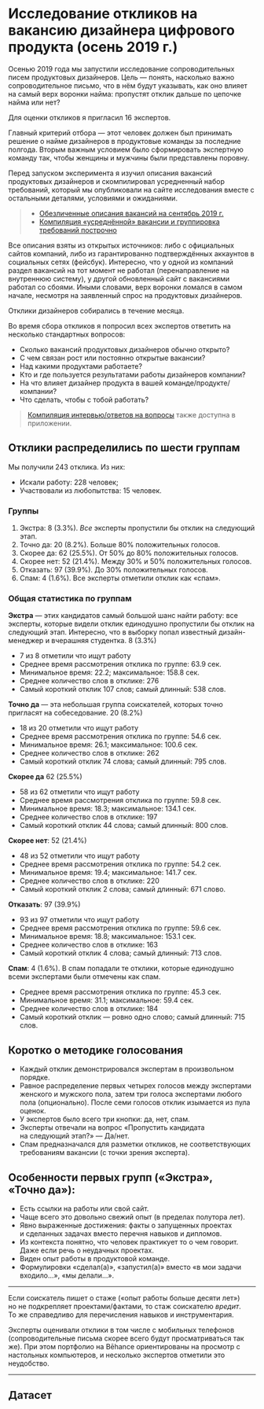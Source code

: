 # Исследование откликов на вакансию дизайнера цифрового продукта (осень 2019 г.)

Осенью 2019 года мы запустили исследование сопроводительных писем продуктовых дизайнеров. Цель — понять, насколько важно сопроводительное письмо, что в нём будут указывать, как оно влияет на самый верх воронки найма: пропустят отклик дальше по цепочке найма или нет?

Для оценки откликов я пригласил 16 экспертов.

Главный критерий отбора — этот человек должен был принимать решение о найме дизайнеров в продуктовые команды за последние полгода. Вторым важным условием было сформировать экспертную команду так, чтобы женщины и мужчины были представлены поровну.

Перед запуском эксперимента я изучил описания вакансий продуктовых дизайнеров и скомпилировал усредненный набор требований, который мы опубликовали на сайте исследования вместе с остальными деталями, условиями и ожиданиями.

> - [Обезличенные описания вакансий на сентябрь 2019 г.](https://github.com/rockbeenorth/design_research_2019/blob/master/appendix_a.md)
> - [Компиляция «усреднённой» вакансии и группировка требований построчно](https://github.com/rockbeenorth/design_research_2019/blob/master/extras_a.md)

Все описания взяты из открытых источников: либо с официальных сайтов компаний, либо из гарантированно подтверждённых аккаунтов в социальных сетях (фейсбук). Интересно, что у одной из компаний раздел вакансий на тот момент не работал (перенаправление на внутреннюю систему), у другой обновленный сайт с вакансиями работал со сбоями. Иными словами, верх воронки ломался в самом начале, несмотря на заявленный спрос на продуктовых дизайнеров.

Отклики дизайнеров собирались в течение месяца.

Во время сбора откликов я попросил всех экспертов ответить на несколько стандартных вопросов:

- Сколько вакансий продуктовых дизайнеров обычно открыто?
- С чем связан рост или постоянно открытые вакансии?
- Над какими продуктами работаете?
- Кто и где пользуется результатами работы дизайнеров компании?
- На что влияет дизайнер продукта в вашей команде/продукте/компании?
- Что сделать, чтобы с тобой работать?

> [Компиляция интервью/ответов на вопросы](https://github.com/rockbeenorth/design_research_2019/blob/master/interviews.md) также доступна в приложении.

## Отклики распределились по шести группам

Мы получили 243 отклика. Из них:

- Искали работу: 228 человек;
- Участвовали из любопытства: 15 человек.

### Группы

1. Экстра: 8 (3.3%). *Все* эксперты пропустили бы отклик на следующий этап.
1. Точно да: 20 (8.2%). Больше 80% положительных голосов.
1. Скорее да: 62 (25.5%). От 50% до 80% положительных голосов.
1. Скорее нет: 52 (21.4%). Между 30% и 50% положительных голосов.
1. Отказать: 97 (39.9%). До 30% положительных голосов.
1. Спам: 4 (1.6%). Все эксперты отметили отклик как «спам».

### Общая статистика по группам

**Экстра** —  этих кандидатов самый большой шанс найти работу: все эксперты, которые видели отклик единодушно пропустили бы отклик на следующий этап. Интересно, что в выборку попал известный дизайн-менеджер и вчерашняя студентка. 8 (3.3%)

- 7 из 8 отметили что ищут работу
- Среднее время рассмотрения отклика по группе: 63.9 сек.
- Минимальное время: 22.2; максимальное: 158.8 сек.
- Среднее количество слов в отклике: 276
- Самый короткий отклик 107 слов; самый длинный: 538 слов.


**Точно да** — эта небольшая группа соискателей, которых точно пригласят на собеседование. 20 (8.2%)

- 18 из 20 отметили что ищут работу
- Среднее время рассмотрения отклика по группе: 54.6 сек.
- Минимальное время: 26.1; максимальное: 100.6 сек.
- Среднее количество слов в отклике: 262
- Самый короткий отклик 74 слова; самый длинный: 795 слов.


**Скорее да** 62 (25.5%)

- 58 из 62 отметили что ищут работу
- Среднее время рассмотрения отклика по группе: 59.8 сек.
- Минимальное время: 18.3; максимальное: 134.1 сек.
- Среднее количество слов в отклике: 197
- Самый короткий отклик 44 слова; самый длинный: 800 слов.


**Скорее нет**: 52 (21.4%)

- 48 из 52 отметили что ищут работу
- Среднее время рассмотрения отклика по группе: 54.2 сек.
- Минимальное время: 19.4; максимальное: 141.7 сек.
- Среднее количество слов в отклике: 220
- Самый короткий отклик 2 слова; самый длинный: 671 слово.

**Отказать**: 97 (39.9%)

- 93 из 97 отметили что ищут работу
- Среднее время рассмотрения отклика по группе: 59.6 сек.
- Минимальное время: 18.8; максимальное: 153.1 сек.
- Среднее количество слов в отклике: 163
- Самый короткий отклик 4 слова; самый длинный: 713 слов.

**Спам**: 4 (1.6%). В спам попадали те отклики, которые единодушно всеми экспертами были отмечены как спам.

- Среднее время рассмотрения отклика по группе: 45.3 сек.
- Минимальное время: 31.1; максимальное: 59.4 сек.
- Среднее количество слов в отклике: 184
- Самый короткий отклик — ровно одно слово; самый длинный: 715 слов.


## Коротко о методике голосования

- Каждый отклик демонстрировался экспертам в произвольном порядке.
- Равное распределение первых четырех голосов между экспертами женского и мужского пола, затем три голоса экспертами любого пола (опционально). После семи голосов отклик изымается из пула оценок.
- У экспертов было всего три кнопки: да, нет, спам.
- Эксперты отвечали на вопрос «Пропустить кандидата на следующий этап?» — Да/нет.
- Спам предназначался для разметки откликов, не соответствующих требованиям вакансии (с точки зрения эксперта).

## Особенности первых групп («Экстра», «Точно да»):

- Есть ссылки на работы или свой сайт.
- Чаще всего это довольно свежий опыт (в пределах полутора лет).
- Явно выраженные достижения: факты о запущенных проектах и сделанных задачах вместо перечня навыков и дипломов.
- Из контекста понятно, что человек практикует то о чем говорит. Даже если речь о неудачных проектах.
- Виден опыт работы в продуктовой команде.
- Формулировки «сделал(а)», «запустил(а)» вместо «в мои задачи входило...», «мы делали...».

---

Если соискатель пишет о стаже («опыт работы больше десяти лет») но не подкрепляет проектами/фактами, то стаж соискателю *вредит*. То же справедливо для перечисления навыков и инструментария.

Эксперты оценивали отклики в том числе с мобильных телефонов (сопроводительные письма скорее всего будут просматриваться так же). При этом портфолио на Bēhance ориентированы на просмотр с настольных компьютеров, и несколько экспертов отметили это неудобство.

---

## Датасет

